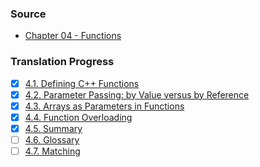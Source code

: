 ### Source
- [Chapter 04 - Functions](https://runestone.academy/runestone/books/published/cpp4python/Functions/toctree.html)

### Translation Progress
- [x] [4.1. Defining C++ Functions](./chap04_sec01_defining_cpp_functions.md)
- [x] [4.2. Parameter Passing: by Value versus by Reference](./chap04_sec02_parameter_passing_byvalue_byreference.md)
- [x] [4.3. Arrays as Parameters in Functions](./chap04_sec03_arrays_as_parameters.md)
- [x] [4.4. Function Overloading](./chap04_sec04_function_overloading.md)
- [x] [4.5. Summary](./chap04_sec05_summary.md)
- [ ] [4.6. Glossary](./chap04_sec06_glossary.md)
- [ ] [4.7. Matching](./chap04_sec07_matching.md)
